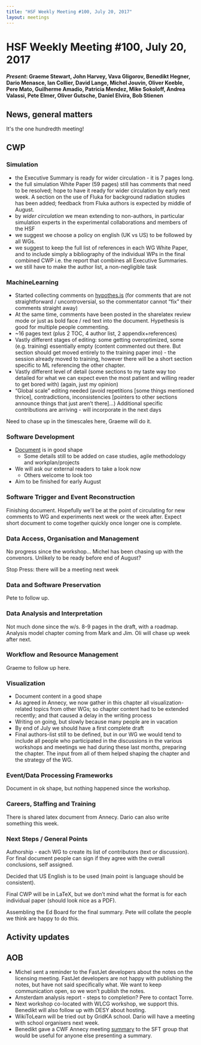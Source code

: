 ```yaml
---
title: "HSF Weekly Meeting #100, July 20, 2017"
layout: meetings
---
```


# HSF Weekly Meeting #100, July 20, 2017

#### _Present_: Graeme Stewart, John Harvey, Vava Gligorov, Benedikt Hegner, Dario Menasce, Ian Collier, David Lange, Michel Jouvin, Oliver Keeble, Pere Mato, Guilherme Amadio, Patricia Mendez, Mike Sokoloff, Andrea Valassi, Pete Elmer, Oliver Gutsche, Daniel Elvira, Bob Stienen

## News, general matters

It's the one hundredth meeting!

## CWP

### Simulation

- the Executive Summary is ready for wider circulation - it is 7 pages long.
- the full simulation White Paper (59 pages) still has comments that need to be
  resolved; hope to have it ready for wider circulation by early next week. A
  section on the use of Fluka for background radiation studies has been added;
  feedback from Fluka authors is expected by middle of August.
- by _wider circulation_ we mean extending to non-authors, in particular
  simulation experts in the experimental collaborations and members of the HSF
- we suggest we choose a policy on english (UK vs US) to be followed by all WGs.
- we suggest to keep the full list of references in each WG White Paper, and to
  include simply a bibliography of the individual WPs in the final combined CWP
  i.e. the report that combines all Executive Summaries.
- we still have to make the author list, a non-negligible task

### MachineLearning

- Started collecting comments on
  [hypothes.is](https://hypothes.is/groups/j9RW8j3i/hep-software-foundation)
  (for comments that are not straightforward / uncontroversial, so the
  commentator cannot “fix” their comments straight away)
- At the same time, comments have been posted in the sharelatex review mode or
  just as bold face / red text into the document. Hypethesis is good for
  multiple people commenting.
- ~16 pages text (plus 2 TOC, 4 author list, 2 appendix+references)
- Vastly different stages of editing: some getting overoptimized, some (e.g.
  training) essentially empty (content commented out there. But section should
  get moved entirely to the training paper imo) - the session already moved to
  training, however there will be a short section specific to ML referencing the
  other chapter.
- Vastly different level of detail (some sections to my taste way too detailed
  for what we can expect even the most patient and willing reader to get bored
  with) (again, just my opinion)
- “Global scale” editing needed (avoid repetitions [some things mentioned
  thrice], contradictions, inconsistencies [pointers to other sections announce
  things that just aren’t there]…) Additional specific contributions are
  arriving - will incorporate in the next days

Need to chase up in the timescales here, Graeme will do it.

### Software Development

- [Document](https://paper.dropbox.com/doc/CWP-WG-Software-development-Deployment-and-ValidationVerification-3fHuGjHGETMIHv4pKQrPR)
  is in good shape
  - Some details still to be added on case studies, agile methodology and
    workplan/projects
- We will ask our external readers to take a look now
  - Others welcome to look too
- Aim to be finished for early August

### Software Trigger and Event Reconstruction

Finishing document. Hopefully we’ll be at the point of circulating for new
comments to WG and experiments next week or the week after. Expect short
document to come together quickly once longer one is complete.

### Data Access, Organisation and Management

No progress since the workshop… Michel has been chasing up with the convenors.
Unlikely to be ready before end of August?

Stop Press: there will be a meeting next week

### Data and Software Preservation

Pete to follow up.

### Data Analysis and Interpretation

Not much done since the w/s. 8-9 pages in the draft, with a roadmap. Analysis
model chapter coming from Mark and Jim. Oli will chase up week after next.

### Workflow and Resource Management

Graeme to follow up here.

### Visualization

- Document content in a good shape
- As agreed in Annecy, we now gather in this chapter all visualization-related
  topics from other WGs; so chapter content had to be extended recently; and
  that caused a delay in the writing process
- Writing on going, but slowly because many people are in vacation
- By end of July we should have a first complete draft
- Final authors-list still to be defined, but in our WG we would tend to include
  all people who participated in the discussions in the various workshops and
  meetings we had during these last months, preparing the chapter. The input
  from all of them helped shaping the chapter and the strategy of the WG.

### Event/Data Processing Frameworks

Document in ok shape, but nothing happened since the workshop.

### Careers, Staffing and Training

There is shared latex document from Annecy. Dario can also write something this
week.

### Next Steps / General Points

Authorship - each WG to create its list of contributors (text or discussion).
For final document people can sign if they agree with the overall conclusions,
self assigned.

Decided that US English is to be used (main point is language should be
consistent).

Final CWP will be in LaTeX, but we don’t mind what the format is for each
individual paper (should look nice as a PDF).

Assembling the Ed Board for the final summary. Pete will collate the people we
think are happy to do this.

## Activity updates

## AOB

- Michel sent a reminder to the FastJet developers about the notes on the
  licensing meeting. FastJet developers are not happy with publishing the notes,
  but have not said specifically what. We want to keep communication open, so we
  won’t publish the notes.
- Amsterdam analysis report - steps to completion? Pere to contact Torre.
- Next workshop co-located with WLCG workshop, we support this. Benedikt will
  also follow up with DESY about hosting.
- WikiToLearn will be tried out by GridKA school. Dario will have a meeting with
  school organisers next week.
- Benedikt gave a CWF Annecy meeting
  [summary](https://indico.cern.ch/event/651834/) to the SFT group that would be
  useful for anyone else presenting a summary.
